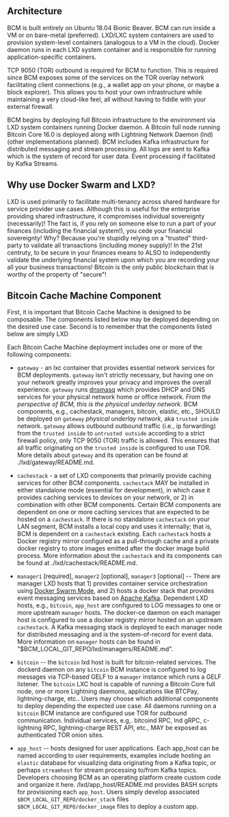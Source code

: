 ## Architecture

BCM is built entirely on Ubuntu 18.04 Bionic Beaver. BCM can run inside a VM or on bare-metal (preferred).  LXD/LXC system containers are used to provision system-level containers (analogous to a VM in the cloud). Docker daemon runs in each LXD system container and is responsible for running application-specific containers.

TCP 9050 (TOR) outbound is required for BCM to function. This is required since BCM exposes some of the services on the TOR overlay network facilitating client connections (e.g., a wallet app on your phone, or maybe a block explorer). This allows you to host your own infrastructure while maintaining a very cloud-like feel, all without having to fiddle with your external firewall.

BCM begins by deploying full Bitcoin infrastructure to the environment via LXD system containers running Docker daemon. A Bitcoin full node running Bitcoin Core 16.0 is deployed along with Lightning Network Daemon (lnd) (other implementations planned). BCM includes Kafka infrastructure for distributed messaging and stream processing. All logs are sent to Kafka which is the system of record for user data. Event processing if facilitated by Kafka Streams.

## Why use Docker Swarm and LXD?

LXD is used primarily to facilitate multi-tenancy across shared hardware for service provider use cases. Although this is useful for the enterprise providing shared infrastructure, it compromises individual sovereignty (necessarily)! The fact is, if you rely on someone else to run a part of your finances (including the financial system!), you cede your financial sovereignty! Why? Because you're stupidly relying on a "trusted" third-party to validate all transactions (including money supply)! In the 21st centruty, to be secure in your finances means to ALSO to independently validate the underlying financial system upon which you are recording your all your business transactions!  Bitcoin is the only public blockchain that is worthy of the property of "secure"!


## Bitcoin Cache Machine Component

First, it is important that Bitcoin Cache Machine is designed to be composable. The components listed below may be deployed depending on the desired use case. Second is to remember that the components listed below are simply LXD

Each Bitcoin Cache Machine deployment includes one or more of the following components:

* `gateway` - an lxc container that provides essential network services for BCM deployments. `gateway` isn't strictly necessary, but having one on your network greatly improves your privacy and improves the overall experience. `gateway` runs [dnsmasq](http://www.thekelleys.org.uk/dnsmasq/doc.html) which provides DHCP and DNS services for your physical network home or office network. *From the perspective of BCM, this is the physical underlay network*. BCM components, e.g., cachestack, managers, bitcoin, elastic, etc., SHOULD be deployed on `gateway` *physical underlay network*, aka `trusted inside` network. `gateway` allows outbound outbound traffic (i.e., ip forwarding) from the `trusted inside` to `untrusted outside` according to a strict firewall policy, only TCP 9050 (TOR) traffic is allowed. This ensures that all traffic originating on the `trusted inside` is configured to use TOR. More details about `gateway` and its operation can be found at ./lxd/gateway/README.md.

* `cachestack` - a set of LXD components that primarily provide caching services for other BCM components. `cachestack` MAY be installed in either standalone mode  (essential for development), in which case it provides caching services to devices on your network, or 2) in combination with other BCM components. Certain BCM components are dependent on one or more caching services that are expected to be hosted on a `cachestack`. If there is no standalone `cachestack` on your LAN segment, BCM installs a local copy and uses it internally; that is, BCM is dependent on a `cachestack` existing. Each `cachestack` hosts a Docker registry mirror configured as a pull-through cache and a private docker registry to store images emitted after the docker image build process.  More information about the `cachestack` and its components can be found at ./lxd/cachestack/README.md.

* `manager1` [required], `manager2` [optional], `manager3` [optional] -- There are manager LXD hosts that 1) provides container service orchestration using [Docker Swarm Mode](https://docs.docker.com/engine/swarm/), and 2) hosts a docker stack that provides event messaging services based on [Apache Kafka](https://kafka.apache.org/). Dependent LXD hosts, e.g., `bitcoin`, `app_host` are configured to LOG messages to one or more upstream `manager` hosts. The docker-ce daemon on each manager host is configured to use a docker registry mirror hosted on an upstream `cachestack`. A Kafka messaging stack is deployed to each manager node for distributed messaging and is the system-of-record for event data. More information on `manager` hosts can be found in "$BCM_LOCAL_GIT_REPO/lxd/managers/README.md".

* `bitcoin` -- the `bitcoin` lxd host is built for bitcoin-related services. The dockerd daemon on any `bitcoin` BCM instance is configured to log messages via TCP-based GELF to a `manager` instance which runs a GELF listener. The `bitcoin` LXC host is capable of running a Bitcoin Core full node, one or more Lightning daemons, applications like BTCPay, lightning-charge, etc.. Users may choose which additional components to deploy depending the expected use case. All daemons running on a `bitcoin` BCM instance are configured use TOR for outbound communication. Individual services, e.g,. bitcoind RPC, lnd gRPC, c-lightning RPC, lightning-charge REST API, etc., MAY be exposed as authenticated TOR onion sites.

* `app_host` -- hosts designed for user applications. Each app_host can be named according to user requirements, examples include hosting an `elastic` database for visualizing data originating from a Kafka topic, or perhaps `streamhost` for stream processing to/from Kafka topics. Developers choosing BCM as an operating platform create custom code and organize it here. /lxd/app_host/README.md provides BASH scripts for provisioning each `app_host`. Users simply develop associated `$BCM_LOCAL_GIT_REPO/docker_stack` files `$BCM_LOCAL_GIT_REPO/docker_image` files to deploy a custom app.
